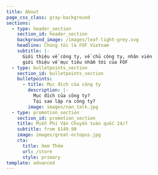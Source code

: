 ```yaml
---
title: About
page_css_class: gray-background
sections:
  - type: header_section
    section_id: header_section
    background_image: /images/leaf-light-grey.svg
    headline: Chúng tôi là FOF Vietnam
    subtitle: |-
      Giới thiệu về công ty, về chủ công ty, nhân viên
      giới thiệu về mục tiêu nhắm tới của FOF
  - type: bulletpoints_section
    section_id: bulletpoints_section
    bulletpoints:
      - title: Mục đích của công ty
        description: |-
          Mục đích của công ty?
          Tại sao lập ra công ty?
        image: images/nan_talk.jpg
  - type: promotion_section
    section_id: promotion_section
    title: Miễn Phí Vận Chuyển toàn quốc 24/7
    subtitle: from $149.99
    image: images/great-octopus.jpg
    cta:
      title: Xem Thêm
      url: /store
      style: primary
template: advanced
---
```

